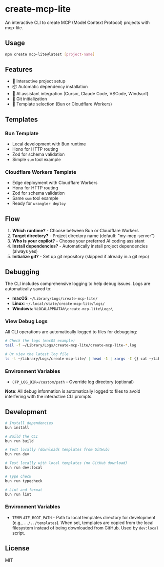 # create-mcp-lite

An interactive CLI to create MCP (Model Context Protocol) projects with mcp-lite.

## Usage

```bash
npm create mcp-lite@latest [project-name]
```

## Features

- 🚀 Interactive project setup
- 📦 Automatic dependency installation
- 🤖 AI assistant integration (Cursor, Claude Code, VSCode, Windsurf)
- 🔧 Git initialization
- 🎯 Template selection (Bun or Cloudflare Workers)

## Templates

### Bun Template
- Local development with Bun runtime
- Hono for HTTP routing
- Zod for schema validation
- Simple `sum` tool example

### Cloudflare Workers Template
- Edge deployment with Cloudflare Workers
- Hono for HTTP routing
- Zod for schema validation
- Same `sum` tool example
- Ready for `wrangler deploy`

## Flow

1. **Which runtime?** - Choose between Bun or Cloudflare Workers
2. **Target directory?** - Project directory name (default: "my-mcp-server")
3. **Who is your copilot?** - Choose your preferred AI coding assistant
4. **Install dependencies?** - Automatically install project dependencies (always yes)
5. **Initialize git?** - Set up git repository (skipped if already in a git repo)

## Debugging

The CLI includes comprehensive logging to help debug issues. Logs are automatically saved to:

- **macOS**: `~/Library/Logs/create-mcp-lite/`
- **Linux**: `~/.local/state/create-mcp-lite/logs/`
- **Windows**: `%LOCALAPPDATA%\create-mcp-lite\Logs\`

### View Debug Logs

All CLI operations are automatically logged to files for debugging:

```bash
# Check the logs (macOS example)
tail -f ~/Library/Logs/create-mcp-lite/create-mcp-lite-*.log

# Or view the latest log file
ls -t ~/Library/Logs/create-mcp-lite/ | head -1 | xargs -I {} cat ~/Library/Logs/create-mcp-lite/{}
```

### Environment Variables

- `CFP_LOG_DIR=/custom/path` - Override log directory (optional)

**Note**: All debug information is automatically logged to files to avoid interfering with the interactive CLI prompts.

## Development

```bash
# Install dependencies
bun install

# Build the CLI
bun run build

# Test locally (downloads templates from GitHub)
bun run dev

# Test locally with local templates (no GitHub download)
bun run dev:local

# Type check
bun run typecheck

# Lint and format
bun run lint
```

### Environment Variables

- `TEMPLATE_ROOT_PATH` - Path to local templates directory for development (e.g., `../../templates`). When set, templates are copied from the local filesystem instead of being downloaded from GitHub. Used by `dev:local` script.

## License

MIT
